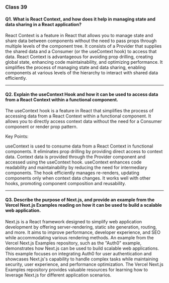 ### Class 39

#### Q1. What is React Context, and how does it help in managing state and data sharing in a React application?

React Context is a feature in React that allows you to manage state and share data between components without the need to pass props through multiple levels of the component tree. It consists of a Provider that supplies the shared data and a Consumer (or the useContext hook) to access that data. React Context is advantageous for avoiding prop drilling, creating global state, enhancing code maintainability, and optimizing performance. It simplifies the process of managing state and data sharing, enabling components at various levels of the hierarchy to interact with shared data efficiently.

---

#### Q2. Explain the useContext Hook and how it can be used to access data from a React Context within a functional component.

The useContext hook is a feature in React that simplifies the process of accessing data from a React Context within a functional component. It allows you to directly access context data without the need for a Consumer component or render prop pattern.

Key Points:

useContext is used to consume data from a React Context in functional components.
It eliminates prop drilling by providing direct access to context data.
Context data is provided through the Provider component and accessed using the useContext hook.
useContext enhances code readability and maintainability by reducing the need for intermediary components.
The hook efficiently manages re-renders, updating components only when context data changes.
It works well with other hooks, promoting component composition and reusability.

---

#### Q3. Describe the purpose of Next.js, and provide an example from the Vercel Next.js Examples reading on how it can be used to build a scalable web application.

Next.js is a React framework designed to simplify web application development by offering server-rendering, static site generation, routing, and more. It aims to improve performance, developer experience, and SEO while accommodating various rendering methods. An example from the Vercel Next.js Examples repository, such as the "Auth0" example, demonstrates how Next.js can be used to build scalable web applications. This example focuses on integrating Auth0 for user authentication and showcases Next.js's capability to handle complex tasks while maintaining security, user experience, and performance optimization. The Vercel Next.js Examples repository provides valuable resources for learning how to leverage Next.js for different application scenarios. 


